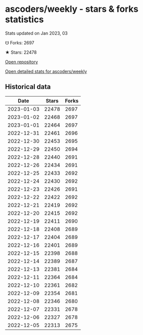 # ascoders/weekly - stars & forks statistics

Stats updated on Jan 2023, 03

☋ Forks: 2697

★ Stars: 22478

[Open repository](https://github.com/ascoders/weekly)

[Open detailed stats for ascoders/weekly](https://reviewgithub.com/rep/ascoders/weekly)

## Historical data
| Date | Stars | Forks |
|------|-------|-------|
| 2023-01-03 | 22478 | 2697 | 
| 2023-01-02 | 22468 | 2697 | 
| 2023-01-01 | 22464 | 2697 | 
| 2022-12-31 | 22461 | 2696 | 
| 2022-12-30 | 22453 | 2695 | 
| 2022-12-29 | 22450 | 2694 | 
| 2022-12-28 | 22440 | 2691 | 
| 2022-12-26 | 22434 | 2691 | 
| 2022-12-25 | 22433 | 2692 | 
| 2022-12-24 | 22430 | 2692 | 
| 2022-12-23 | 22426 | 2691 | 
| 2022-12-22 | 22422 | 2692 | 
| 2022-12-21 | 22419 | 2692 | 
| 2022-12-20 | 22415 | 2692 | 
| 2022-12-19 | 22411 | 2690 | 
| 2022-12-18 | 22408 | 2689 | 
| 2022-12-17 | 22404 | 2689 | 
| 2022-12-16 | 22401 | 2689 | 
| 2022-12-15 | 22398 | 2688 | 
| 2022-12-14 | 22389 | 2687 | 
| 2022-12-13 | 22381 | 2684 | 
| 2022-12-11 | 22364 | 2684 | 
| 2022-12-10 | 22361 | 2682 | 
| 2022-12-09 | 22354 | 2681 | 
| 2022-12-08 | 22346 | 2680 | 
| 2022-12-07 | 22331 | 2678 | 
| 2022-12-06 | 22327 | 2678 | 
| 2022-12-05 | 22313 | 2675 | 


